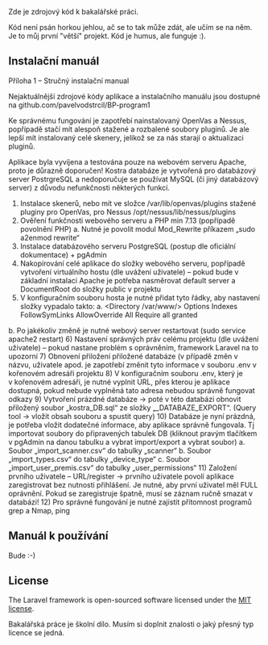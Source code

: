  Zde je zdrojový kód k bakalářské práci. 
 
 Kód není psán horkou jehlou, ač se to tak může zdát, ale učím se na něm. Je to můj první "větší" projekt. 
 Kód je humus, ale funguje :).
 
 
 ## Instalační manuál 
 
 
Příloha 1 – Stručný instalační manual

Nejaktuálnější zdrojové kódy aplikace a instalačního manuálu jsou dostupné na github.com/pavelvodstrcil/BP-program1

Ke správnému fungování je zapotřebí nainstalovaný OpenVas a Nessus, popřípadě stačí mít alespoň stažené a rozbalené soubory pluginů. Je ale lepší mít instalovaný celé skenery, jelikož se za nás starají o aktualizaci pluginů.

Aplikace byla vyvíjena a testována pouze na webovém serveru Apache, proto je důrazně doporučen!
Kostra databáze je vytvořená pro databázový server PostrgreSQL a nedoporučuje se používat MySQL (či jiný databázový server) z důvodu nefunkčnosti některých funkcí.

 1) Instalace skenerů, nebo mít ve složce /var/lib/openvas/plugins stažené pluginy pro OpenVas, pro Nessus /opt/nessus/lib/nessus/plugins
 2) Ověření funkčnosti webového serveru a PHP min 7.13 (popřípadě povolnění PHP)
        a. Nutné je povolit modul Mod_Rewrite příkazem „sudo a2enmod rewrite“
3) Instalace databázového serveru PostgreSQL (postup dle oficiální dokumentace) + pgAdmin
4) Nakopírování celé aplikace do složky webového serveru, popřípadě vytvoření virtuálního hostu (dle uvážení uživatele) – pokud bude v základní instalaci Apache je potřeba nasměrovat default server a DocumentRoot do složky public v projektu
5) V konfiguračním souboru hosta je nutné přidat tyto řádky, aby nastavení složky vypadalo takto:
        a. <Directory /var/www/>
Options Indexes FollowSymLinks
AllowOverride All
Require all granted
</Directory>
        b. Po jakékoliv změně je nutné webový server restartovat (sudo service apache2 restart)
    6) Nastavení správných práv celému projektu (dle uvážení uživatele) – pokud nastane problém s oprávněním, framework Laravel na to upozorní
    7) Obnovení přiložení přiložené databáze (v případě změn v názvu, uživatele apod. je zapotřebí změnit tyto informace v souboru .env v kořenovém adresáři projektu 
    8) V konfiguračním souboru .env, který je v kořenovém adresáři, je nutné vyplnit URL, přes kterou je aplikace dostupná, pokud nebude vyplněná tato adresa nebudou správně fungovat odkazy
    9) Vytvoření prázdné databáze → poté v této databázi obnovit přiložený soubor „kostra_DB.sql“ ze složky „_DATABAZE_EXPORT“. (Query tool → vložit obsah souboru a spustit query)
    10) Databáze je nyní prázdná, je potřeba vložit dodatečné informace, aby aplikace správně fungovala. Tj importovat soubory do připravených tabulek DB (kliknout pravým tlačítkem v pgAdmin na danou tabulku a vybrat import/export a vybrat soubor)
        a. Soubor „import_scanner.csv“ do tabulky „scanner“
        b. Soubor „import_types.csv“ do tabulky „device_type“
        c. Soubor „import_user_premis.csv“ do tabulky „user_permissions“
    11) Založení prvního uživatele – URL/register → prvního uživatele povolí aplikace zaregistrovat bez nutnosti přihlášení. Je nutné, aby první uživatel měl FULL oprávnění. Pokud se zaregistruje špatně, musí se záznam ručně smazat v databázi!
    12) Pro správné fungování je nutné zajistit přítomnost programů grep a Nmap, ping
 
 ## Manuál k používání 
 
 Bude :-)
 
  ## License

The Laravel framework is open-sourced software licensed under the [MIT license](http://opensource.org/licenses/MIT).

Bakalářská práce je školní dílo. Musím si doplnit znalosti o jaký přesný typ licence se jedná. 
